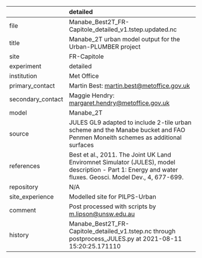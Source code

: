 |                   | detailed                                                                                                                                                |
|:------------------|:--------------------------------------------------------------------------------------------------------------------------------------------------------|
| file              | Manabe_Best2T_FR-Capitole_detailed_v1.tstep.updated.nc                                                                                                  |
| title             | Manabe_2T urban model output for the Urban-PLUMBER project                                                                                              |
| site              | FR-Capitole                                                                                                                                             |
| experiment        | detailed                                                                                                                                                |
| institution       | Met Office                                                                                                                                              |
| primary_contact   | Martin Best: martin.best@metoffice.gov.uk                                                                                                               |
| secondary_contact | Maggie Hendry: margaret.hendry@metoffice.gov.uk                                                                                                         |
| model             | Manabe_2T                                                                                                                                               |
| source            | JULES GL9 adapted to include 2-tile urban scheme and the Manabe bucket and FAO Penmen Moneith schemes as additional surfaces                            |
| references        | Best et al., 2011. The Joint UK Land Enviromnet Simulator (JULES), model description - Part 1: Energy and water fluxes. Geosci. Model Dev., 4, 677-699. |
| repository        | N/A                                                                                                                                                     |
| site_experience   | Modelled site for PILPS-Urban                                                                                                                           |
| comment           | Post processed with scripts by m.lipson@unsw.edu.au                                                                                                     |
| history           | Manabe_Best2T_FR-Capitole_detailed_v1.tstep.nc through postprocess_JULES.py at 2021-08-11 15:20:25.171110                                               |
